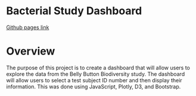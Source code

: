# Bacterial Study Dashboard

[Github pages link](https://mitchellgleason.github.io/Bacterial-Study-Dashboard/)

# Overview
The purpose of this project is to create a dashboard that will allow users to explore the data from the Belly Button Biodiversity study. The dashboard will allow users to select a test subject ID number and then display their information. This was done using JavaScript, Plotly, D3, and Bootstrap.
